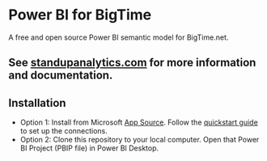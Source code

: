# Power BI for BigTime
 A free and open source Power BI semantic model for BigTime.net.

## See [standupanalytics.com](https://standupanalytics.com) for more information and documentation.

## Installation
- Option 1: Install from Microsoft [App Source](https://appsource.microsoft.com/en-us/product/power-bi/jeremyjohnson1698690911419.stand-up-analytics-for-bigtime). Follow the [quickstart guide](https://standupanalytics.com/docs/getting-started) to set up the connections.
- Option 2: Clone this repository to your local computer. Open that Power BI Project (PBIP file) in Power BI Desktop.
